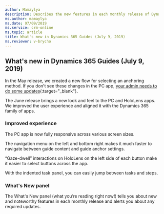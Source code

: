```yaml
---
author: Mamaylya
description: Describes the new features in each monthly release of Dynamics 365 Guides
ms.author: mamaylya
ms.date: 07/09/2019
ms.service: crm-online
ms.topic: article
title: What's new in Dynamics 365 Guides (July 9, 2019)
ms.reviewer: v-brycho
---
```


## What's new in Dynamics 365 Guides (July 9, 2019)

In the May release, we created a new flow for selecting an anchoring method. If you don't see these changes in the PC app, [your admin needs to do some updates](upgrade.md){:target="_blank"}.
 
The June release brings a new look and feel to the PC and HoloLens apps. We improved the user experience and aligned it with the Dynamics 365 family of apps. 
 
### Improved experience
The PC app is now fully responsive across various screen sizes. 

The navigation menu on the left and bottom right makes it much faster to navigate between guide content and guide anchor settings. 
 
“Gaze-dwell” interactions on HoloLens on the left side of each button make it easier to select buttons across the app. 

With the indented task panel, you can easily jump between tasks and steps. 
 
### What's New panel
The What's New panel (what you’re reading right now!) tells you about new and noteworthy features in each monthly release and alerts you about any required updates. 

